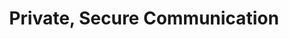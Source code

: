 ---
title: Private, Secure Communication
description: Status brings the power of Ethereum into your pocket by combining a messenger, crypto-wallet, and Web3 browser.
layout: v1
---